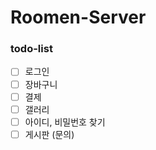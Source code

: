 # Roomen-Server

### todo-list

- [ ] 로그인
- [ ] 장바구니
- [ ] 결제
- [ ] 갤러리
- [ ] 아이디, 비밀번호 찾기
- [ ] 게시판 (문의)
